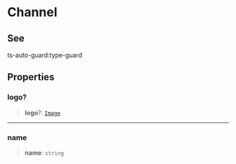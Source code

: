 # Channel

## See

ts-auto-guard:type-guard

## Properties

### logo?

> **logo**?: [`Image`](reference/interfaces/Image.md)

***

### name

> **name**: `string`

